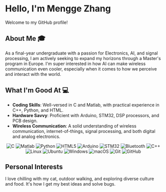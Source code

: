 # Hello, I'm Mengge Zhang 

Welcome to my GitHub profile!

## About Me 🎓
As a final-year undergraduate with a passion for Electronics, AI, and signal processing, I am actively seeking to expand my horizons through a Master's program in Europe.
I'm super interested in how AI can make wireless communication even cooler, especially when it comes to how we perceive and interact with the world.

## What I'm Good At 💻
- **Coding Skills**: Well-versed in C and Matlab, with practical experience in C++, Python, and HTML.
- **Hardware Savvy**: Proficient with Arduino, STM32, DSP processors, and PCB design.
- **Wireless Communication**: A solid understanding of wireless communication, internet-of-things, signal processing, and both digital and analog electronics.
<p align="center">
  <img alt="C" src="https://img.shields.io/badge/C-%2300599C.svg?style=for-the-badge&logo=c&logoColor=white"/>
  <img alt="Matlab" src="https://img.shields.io/badge/Matlab-%23E34F26.svg?style=for-the-badge&logo=mathworks&logoColor=white"/>
  <img alt="Python" src="https://img.shields.io/badge/Python-%2314354C.svg?style=for-the-badge&logo=python&logoColor=white"/>
  <img alt="HTML5" src="https://img.shields.io/badge/HTML5-%23E34F26.svg?style=for-the-badge&logo=html5&logoColor=white"/>
  <img alt="Arduino" src="https://img.shields.io/badge/Arduino-%2300979D.svg?style=for-the-badge&logo=arduino&logoColor=white"/>
  <img alt="STM32" src="https://img.shields.io/badge/STM32-%230072BC.svg?style=for-the-badge&logo=stmicroelectronics&logoColor=white"/>
  <img alt="Bluetooth" src="https://img.shields.io/badge/Bluetooth-%230095D5.svg?style=for-the-badge&logo=bluetooth&logoColor=white"/>
  <img alt="C++" src="https://img.shields.io/badge/C++-%2300599C.svg?style=for-the-badge&logo=cplusplus&logoColor=white"/>
  <img alt="Linux" src="https://img.shields.io/badge/Linux-FCC624?style=for-the-badge&logo=linux&logoColor=black"/>
  <img alt="Ubuntu" src="https://img.shields.io/badge/Ubuntu-E95420?style=for-the-badge&logo=ubuntu&logoColor=white"/>
  <img alt="Windows" src="https://img.shields.io/badge/Windows-0078D6?style=for-the-badge&logo=windows&logoColor=white"/>
  <img alt="macOS" src="https://img.shields.io/badge/macOS-000000?style=for-the-badge&logo=apple&logoColor=white"/>
  <img alt="Git" src="https://img.shields.io/badge/Git-F05032?style=for-the-badge&logo=git&logoColor=white"/>
  <img alt="GitHub" src="https://img.shields.io/badge/GitHub-181717?style=for-the-badge&logo=github&logoColor=white"/>
</p>

## Personal Interests 
I love chilling with my cat, outdoor walking, and exploring diverse culture and food. It's how I get my best ideas and solve bugs.
